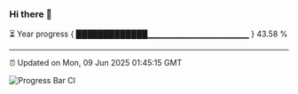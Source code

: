 ### Hi there 👋

⏳ Year progress { █████████████▁▁▁▁▁▁▁▁▁▁▁▁▁▁▁▁▁ } 43.58 %

---

⏰ Updated on Mon, 09 Jun 2025 01:45:15 GMT

![Progress Bar CI](https://github.com/liununu/liununu/workflows/Progress%20Bar%20CI/badge.svg)
